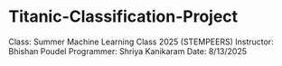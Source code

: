 # Titanic-Classification-Project
Class: Summer Machine Learning Class 2025 (STEMPEERS) Instructor: Bhishan Poudel Programmer: Shriya Kanikaram Date: 8/13/2025
